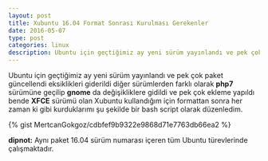 ```yaml
---
layout: post
title: Xubuntu 16.04 Format Sonrası Kurulması Gerekenler
date: 2016-05-07
type: post
categories: linux
description: Ubuntu için geçtiğimiz ay yeni sürüm yayınlandı ve pek çok paket güncellendi eksiklikleri giderildi diğer
---
```


Ubuntu için geçtiğimiz ay yeni sürüm yayınlandı ve pek çok paket güncellendi eksiklikleri giderildi diğer sürümlerden farklı olarak **php7** sürümüne geçilip **gnome** da değişikliklere gidildi ve pek çok ekleme yapıldı bende **XFCE** sürümü olan Xubuntu kullandığım için formattan sonra her zaman ki gibi kurduklarımı şu şekilde bir bash script olarak düzenledim.

{% gist MertcanGokgoz/cdbfef9b9322e9868d71e7763db66ea2 %}

**dipnot:** Aynı paket 16.04 sürüm numarası içeren tüm Ubuntu türevlerinde çalışmaktadır.
